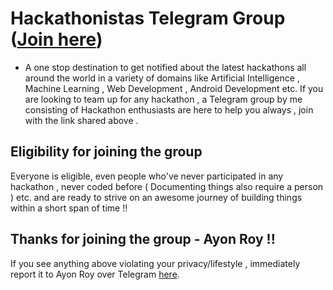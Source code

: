 # Hackathonistas Telegram Group ([Join here](https://t.me/joinchat/I54yzEjJfNaZpkMmFXRDkg))

- A one stop destination to get notified about the latest hackathons all around the world in a variety of domains like Artificial Intelligence , Machine Learning , Web Development , Android Development etc. If you are looking to team up for any hackathon , a Telegram group by me consisting of Hackathon enthusiasts are here to help you always , join with the link shared above .

## Eligibility for joining the group

Everyone is eligible, even people who've never participated in any hackathon , never coded before ( Documenting things also require a person ) etc. and are ready to strive on an awesome journey of building things within a short span of time !!

## Thanks for joining the group -  Ayon Roy !! 

If you see anything above violating your privacy/lifestyle , immediately report it to Ayon Roy over Telegram [here](https://t.me/ayonroy2000).


